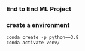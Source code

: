  ### End to End ML Project
 ### create a environment
 ```
 conda create -p python==3.8
 conda activate venv/
 ```